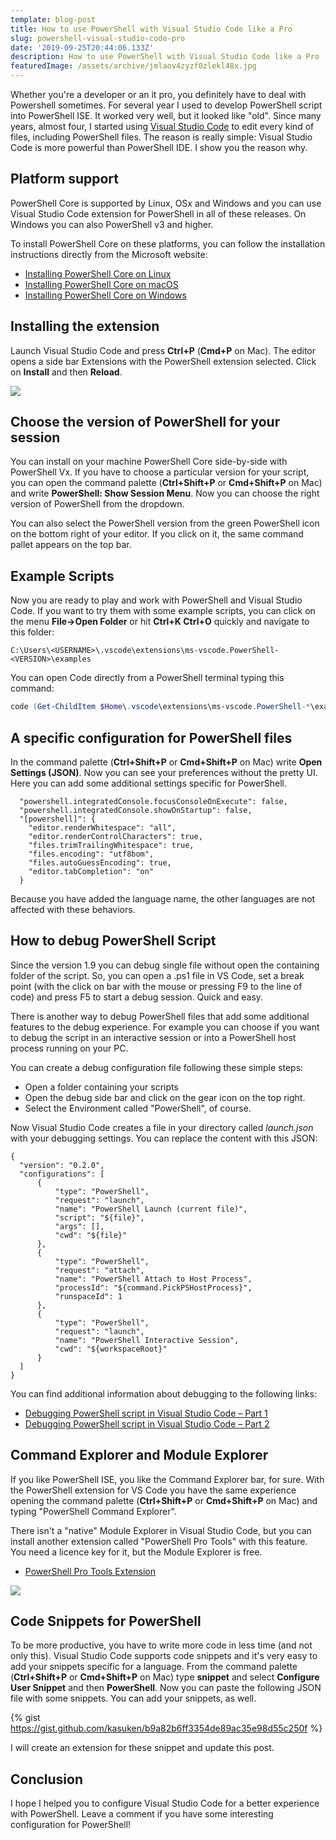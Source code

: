 ```yaml
---
template: blog-post
title: How to use PowerShell with Visual Studio Code like a Pro
slug: powershell-visual-studio-code-pro
date: '2019-09-25T20:44:06.133Z'
description: How to use PowerShell with Visual Studio Code like a Pro
featuredImage: /assets/archive/jmlaov4zyzf0zlekl48x.jpg
---
```

Whether you're a developer or an it pro, you definitely have to deal with Powershell sometimes.
For several year I used to develop PowerShell script into PowerShell ISE.
It worked very well, but it looked like "old".
Since many years, almost four, I started using [Visual Studio Code](https://code.visualstudio.com/) to edit every kind of files, including PowerShell files.
The reason is really simple: Visual Studio Code is more powerful than PowerShell IDE.
I show you the reason why.


## Platform support
PowerShell Core is supported by Linux, OSx and Windows and you can use Visual Studio Code extension for PowerShell in all of these releases.
On Windows you can also PowerShell v3 and higher.

To install PowerShell Core on these platforms, you can follow the installation instructions directly from the Microsoft website:

- [Installing PowerShell Core on Linux](https://docs.microsoft.com/en-us/powershell/scripting/install/installing-powershell-core-on-linux?view=powershell-6)
- [Installing PowerShell Core on macOS](https://docs.microsoft.com/en-us/powershell/scripting/install/installing-powershell-core-on-macos?view=powershell-6)
- [Installing PowerShell Core on Windows](https://docs.microsoft.com/en-us/powershell/scripting/install/installing-powershell-core-on-windows?view=powershell-6)

## Installing the extension
Launch Visual Studio Code and press **Ctrl+P** (**Cmd+P** on Mac).
The editor opens a side bar Extensions with the PowerShell extension selected.
Click on **Install** and then **Reload**.

![](https://docs.microsoft.com/en-us/powershell/docs-conceptual/images/vscode.png?view=powershell-6)

## Choose the version of PowerShell for your session
You can install on your machine PowerShell Core side-by-side with PowerShell Vx.
If you have to choose a particular version for your script, you can open the command palette (**Ctrl+Shift+P** or **Cmd+Shift+P** on Mac) and write **PowerShell: Show Session Menu**.
Now you can choose the right version of PowerShell from the dropdown.

You can also select the PowerShell version from the green PowerShell icon on the bottom right of your editor.
If you click on it, the same command pallet appears on the top bar.

## Example Scripts
Now you are ready to play and work with PowerShell and Visual Studio Code.
If you want to try them with some example scripts, you can click on the menu **File->Open Folder** or hit **Ctrl+K Ctrl+O** quickly and navigate to this folder:
```
C:\Users\<USERNAME>\.vscode\extensions\ms-vscode.PowerShell-<VERSION>\examples
```
You can open Code directly from a PowerShell terminal typing this command:
```powershell
code (Get-ChildItem $Home\.vscode\extensions\ms-vscode.PowerShell-*\examples)[-1]
```

## A specific configuration for PowerShell files
In the command palette (**Ctrl+Shift+P** or **Cmd+Shift+P** on Mac) write **Open Settings (JSON)**.
Now you can see your preferences without the pretty UI.
Here you can add some additional settings specific for PowerShell.
```
  "powershell.integratedConsole.focusConsoleOnExecute": false,
  "powershell.integratedConsole.showOnStartup": false,
  "[powershell]": {
    "editor.renderWhitespace": "all",
    "editor.renderControlCharacters": true,
    "files.trimTrailingWhitespace": true,
    "files.encoding": "utf8bom",
    "files.autoGuessEncoding": true,
    "editor.tabCompletion": "on"
  }
```
Because you have added the language name, the other languages are not affected with these behaviors.

## How to debug PowerShell Script
Since the version 1.9 you can debug single file without open the containing folder of the script.
So, you can open a .ps1 file in VS Code, set a break point (with the click on bar with the mouse or pressing F9 to the line of code) and press F5 to start a debug session.
Quick and easy.

There is another way to debug PowerShell files that add some additional features to the debug experience.
For example you can choose if you want to debug the script in an interactive session or into a PowerShell host process running on your PC.

You can create a debug configuration file following these simple steps:

- Open a folder containing your scripts
- Open the debug side bar and click on the gear icon on the top right.
- Select the Environment called "PowerShell", of course.

Now Visual Studio Code creates a file in your directory called *launch.json* with your debugging settings.
You can replace the content with this JSON:
```
{
  "version": "0.2.0",
  "configurations": [
      {
          "type": "PowerShell",
          "request": "launch",
          "name": "PowerShell Launch (current file)",
          "script": "${file}",
          "args": [],
          "cwd": "${file}"
      },
      {
          "type": "PowerShell",
          "request": "attach",
          "name": "PowerShell Attach to Host Process",
          "processId": "${command.PickPSHostProcess}",
          "runspaceId": 1
      },
      {
          "type": "PowerShell",
          "request": "launch",
          "name": "PowerShell Interactive Session",
          "cwd": "${workspaceRoot}"
      }
  ]
}
```
You can find additional information about debugging to the following links:

- [Debugging PowerShell script in Visual Studio Code – Part 1](https://devblogs.microsoft.com/scripting/debugging-powershell-script-in-visual-studio-code-part-1/)
- [Debugging PowerShell script in Visual Studio Code – Part 2](https://devblogs.microsoft.com/scripting/debugging-powershell-script-in-visual-studio-code-part-2/)

## Command Explorer and Module Explorer
If you like PowerShell ISE, you like the Command Explorer bar, for sure.
With the PowerShell extension for VS Code you have the same experience opening the command palette (**Ctrl+Shift+P** or **Cmd+Shift+P** on Mac) and typing "PowerShell Command Explorer".

There isn't a "native" Module Explorer in Visual Studio Code, but you can install another extension called "PowerShell Pro Tools" with this feature.
You need a licence key for it, but the Module Explorer is free.

- [PowerShell Pro Tools Extension](https://marketplace.visualstudio.com/items?itemName=ironmansoftware.powershellprotools)

![](https://ironmansoftware.com/wp-content/uploads/2019/04/updateGif.gif)

## Code Snippets for PowerShell
To be more productive, you have to write more code in less time (and not only this).
Visual Studio Code supports code snippets and it's very easy to add your snippets specific for a language.
From the command palette (**Ctrl+Shift+P** or **Cmd+Shift+P** on Mac) type **snippet** and select **Configure User Snippet** and then **PowerShell**.
Now you can paste the following JSON file with some snippets.
You can add your snippets, as well.

{% gist https://gist.github.com/kasuken/b9a82b6ff3354de89ac35e98d55c250f %}

I will create an extension for these snippet and update this post.

## Conclusion
I hope I helped you to configure Visual Studio Code for a better experience with PowerShell.
Leave a comment if you have some interesting configuration for PowerShell!
